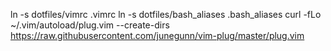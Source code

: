 ln -s dotfiles/vimrc .vimrc
ln -s dotfiles/bash_aliases .bash_aliases
curl -fLo ~/.vim/autoload/plug.vim --create-dirs     https://raw.githubusercontent.com/junegunn/vim-plug/master/plug.vim
